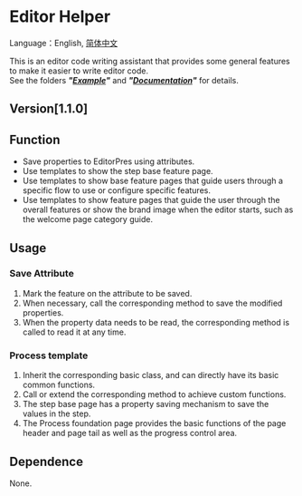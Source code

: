 # Editor Helper

Language：English, [简体中文](/README_zh-CN.md)

This is an editor code writing assistant that provides some general features to make it easier to write editor code.
<br>See the folders **_"[Example](/Samples/Example/)"_** and **_"[Documentation](/Documentation)"_** for details.

## Version[1.1.0]

## Function
- Save properties to EditorPres using attributes.
- Use templates to show the step base feature page.
- Use templates to show base feature pages that guide users through a specific flow to use or configure specific features.
- Use templates to show feature pages that guide the user through the overall features or show the brand image when the editor starts, such as the welcome page category guide.

## Usage

### Save Attribute

1. Mark the feature on the attribute to be saved.
2. When necessary, call the corresponding method to save the modified properties.
3. When the property data needs to be read, the corresponding method is called to read it at any time.

### Process template

1. Inherit the corresponding basic class, and can directly have its basic common functions.
2. Call or extend the corresponding method to achieve custom functions.
3. The step base page has a property saving mechanism to save the values in the step.
4. The Process foundation page provides the basic functions of the page header and page tail as well as the progress control area.

## Dependence
None.